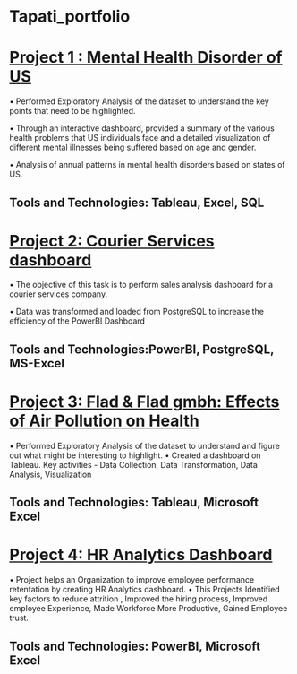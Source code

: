 # Tapati_portfolio


# [Project 1 : Mental Health Disorder of US](https://github.com/tapati93/Mental-Health-Disorder-of-US) 
•	Performed Exploratory Analysis of the dataset to understand the key points that need to be highlighted.


•	Through an interactive dashboard, provided a summary of the various health problems that US individuals face and a detailed visualization of different mental illnesses being suffered based on age and gender.


•	Analysis of annual patterns in mental health disorders based on states of US.

## Tools and Technologies: Tableau, Excel, SQL


# [Project 2: Courier Services dashboard](https://github.com/tapati93/RR-Courier-Services)
• The objective of this task is to perform sales analysis dashboard for a courier services company.

• Data was transformed and loaded from PostgreSQL to increase the efficiency of the PowerBI Dashboard

## Tools and Technologies:PowerBI, PostgreSQL, MS-Excel

# [Project 3: Flad & Flad gmbh: Effects of Air Pollution on Health](https://github.com/Aniket5511/Flad-Flad-gmbh-Effects-of-Air-Pollution-on-Health/tree/main) 
• Performed Exploratory Analysis of the dataset to understand and figure out what might be interesting to 
highlight.
• Created a dashboard on Tableau. Key activities - Data Collection, Data Transformation, Data Analysis, 
Visualization

## Tools and Technologies: Tableau, Microsoft Excel 

# [Project 4: HR Analytics Dashboard](https://github.com/Aniket5511/HR_Analytics-Dashboard/tree/main)
• Project helps an Organization to improve employee performance retentation by creating HR Analytics dashboard.
• This Projects Identified key factors to reduce attrition , Improved the hiring process, Improved employee Experience, Made Workforce More Productive, Gained Employee trust.

## Tools and Technologies: PowerBI, Microsoft Excel 
